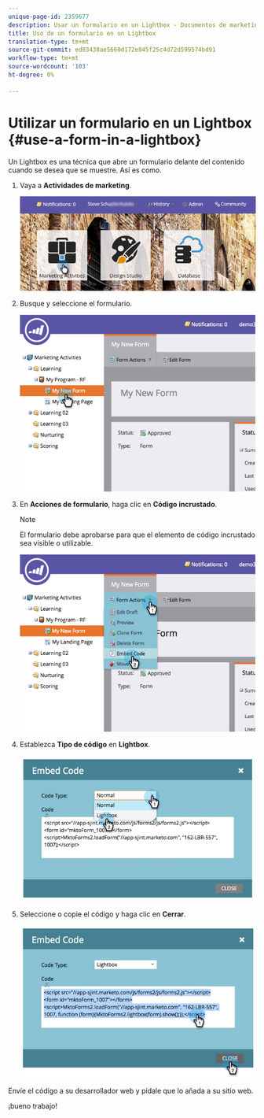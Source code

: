 ```yaml
---
unique-page-id: 2359677
description: Usar un formulario en un Lightbox - Documentos de marketing - Documentación del producto
title: Uso de un formulario en un Lightbox
translation-type: tm+mt
source-git-commit: ed83438ae5660d172e845f25c4d72d599574bd91
workflow-type: tm+mt
source-wordcount: '103'
ht-degree: 0%

---
```



# Utilizar un formulario en un Lightbox {#use-a-form-in-a-lightbox}

Un Lightbox es una técnica que abre un formulario delante del contenido cuando se desea que se muestre. Así es como.

1. Vaya a **Actividades de marketing**.

   ![](assets/login-marketing-activities-8.png)

1. Busque y seleccione el formulario.

   ![](assets/image2014-9-15-14-3a32-3a15.png)

1. En **Acciones de formulario**, haga clic en **Código incrustado**.

   >[!NOTE]
   >
   >El formulario debe aprobarse para que el elemento de código incrustado sea visible o utilizable.

   ![](assets/image2014-9-15-14-3a32-3a24.png)

1. Establezca **Tipo de código** en **Lightbox**.

   ![](assets/image2014-9-15-14-3a32-3a31.png)

1. Seleccione o copie el código y haga clic en **Cerrar**.

   ![](assets/image2014-9-15-14-3a32-3a39.png)

Envíe el código a su desarrollador web y pídale que lo añada a su sitio web.

¡bueno trabajo!
